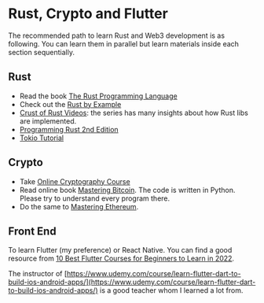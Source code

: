 #  Rust, Crypto and Flutter

The recommended path to learn Rust and Web3 development is as following. You can learn them in parallel but learn materials inside each section sequentially.

## Rust

- Read the book [The Rust Programming Language](https://doc.rust-lang.org/book/)
- Check out the [Rust by Example](https://doc.rust-lang.org/stable/rust-by-example/)
- [Crust of Rust Videos](https://www.youtube.com/playlist?app=desktop&list=PLqbS7AVVErFiWDOAVrPt7aYmnuuOLYvOa): the series has many insights about how Rust libs are implemented.
- [Programming Rust 2nd Edition](https://www.amazon.com/Programming-Rust-Fast-Systems-Development/dp/1492052590)
- [Tokio Tutorial](https://tokio.rs/tokio/tutorial)


## Crypto

- Take [Online Cryptography Course](https://crypto.stanford.edu/~dabo/courses/OnlineCrypto/)
- Read online book [Mastering Bitcoin](https://github.com/bitcoinbook/bitcoinbook). The code is written in Python. Please try to understand every program there.
- Do the same to [Mastering Ethereum](https://github.com/ethereumbook/ethereumbook).

## Front End

To learn Flutter (my preference) or React Native. You can find a good resource from [10 Best Flutter Courses for Beginners to Learn in 2022](https://medium.com/javarevisited/my-favorite-flutter-and-dart-programming-courses-for-beginners-9e8355710d78).

The instructor of [https://www.udemy.com/course/learn-flutter-dart-to-build-ios-android-apps/](https://www.udemy.com/course/learn-flutter-dart-to-build-ios-android-apps/) is a good teacher whom I learned a lot from.
